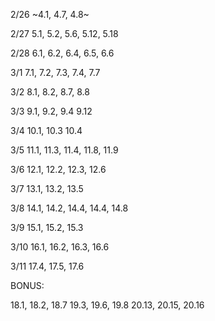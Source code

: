 2/26 ~4.1, 4.7, 4.8~

2/27 5.1, 5.2, 5.6, 5.12, 5.18

2/28 6.1, 6.2, 6.4, 6.5, 6.6

3/1 7.1, 7.2, 7.3, 7.4, 7.7

3/2 8.1, 8.2, 8.7, 8.8

3/3 9.1, 9.2, 9.4 9.12

3/4 10.1, 10.3 10.4

3/5 11.1, 11.3, 11.4, 11.8, 11.9

3/6 12.1, 12.2, 12.3, 12.6

3/7 13.1, 13.2, 13.5

3/8 14.1, 14.2, 14.4, 14.4, 14.8

3/9 15.1, 15.2, 15.3

3/10 16.1, 16.2, 16.3, 16.6

3/11 17.4, 17.5, 17.6

BONUS:

18.1, 18.2, 18.7
19.3, 19.6, 19.8
20.13, 20.15, 20.16